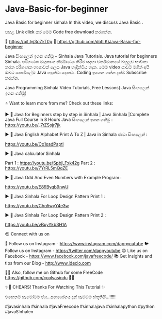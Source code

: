 # Java-Basic-for-beginner
Java Basic for beginner sinhala
 In this video, we discuss Java Basic .

 පහළ Link click කර මෙම Code free download කරගන්න.

🎁  https://bit.ly/3oZkT0p
📝 https://github.com/dotLK/Java-Basic-for-beginner

Java සිංහලෙන් ඉගන ගනිමු – Sinhala Java Tutorials. Java tutorial for beginners Sinhala. පරිගණක මෘදුකාංග නිර්මාණය කීරීම සදහා වර්තමානයේ බහුලව භාවිතා කරන පරිගණක භාෂාවක් ලෙස Java හැදින්විය හැක. මෙම  video පාඩම් මගින් අපි ඔබට නොමිලේම  Java හදුන්වා දෙනවා. Coding ඉගෙන ගන්න දැන්ම Subscribe කරන්න.

Java Programming Sinhala Video Tutorials, Free Lessons( Java සිංහලෙන් ඉගන ගනිමු)


⭐️ Want to learn more from me? Check out these links:

►  🔵 Java for Beginners step by step in Sinhala | Java Sinhala |Complete Java Full Course in 8 Hours Java සිංහලෙන් ඉගන ගනිමු :
 https://youtu.be/_7rZSojr7jk
   
►  🔴  Java English Alphabet  Print A To Z  | Java in Sinhala ජාවා සිංහලෙන්  : 

https://youtu.be/Co1oadPaptI

►  🔵  Java calculator Sinhala 

Part 1 : https://youtu.be/SpbjLFxk42g    Part 2 : https://youtu.be/7YrRL5mQqZE

►  🔴   Java Odd And Even Numbers with Example Program :

https://youtu.be/E89Byqb9nwU
 
►  🔵  Java Sinhala For Loop Design Pattern Print 1 :

https://youtu.be/Chq5wyY4e3w

►  🔴   Java Sinhala For Loop Design Pattern Print 2 :

https://youtu.be/vBuyYkb3H1A
 

😍 Connect with us on 

   📸  Follow us on Instagram -  https://www.instagram.com/dappyoutube
   🐦  Follow us on Instagram - https://twitter.com/dappyoutube
   😊  Like us on Facebook -  https://www.facebook.com/javafreecode/
   📚   Get Insights and tips from our Blog -  http://www.ideclo.com
   

✌🏽 Also, follow me on Github for some FreeCode https://github.com/coolsasindu ✌🏽


✨🥤 CHEARS!  Thanks For Watching This Tutorial  ✨

එහෙනම් හැමෝටම ජය...සහයෝගය දුන් සැමටම ස්තූතියි...!!!!!

#javasinhala #sinhala #javaFreecode #sinhalajava #sinhalapython #python #javaSInhalen 





